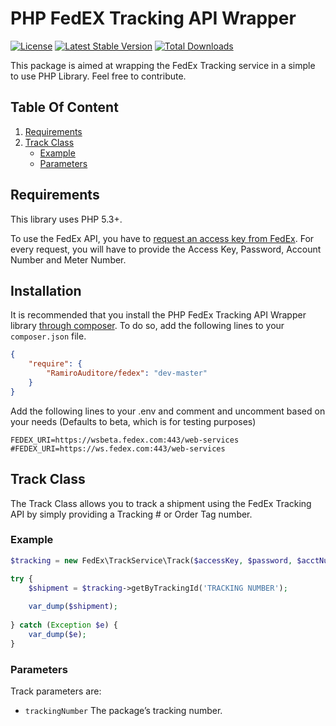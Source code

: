 PHP FedEX Tracking API Wrapper
==============================
[![License](https://img.shields.io/badge/license-MIT-blue.svg?style=flat)](https://packagist.org/packages/maxirus/fedex)
[![Latest Stable Version](http://img.shields.io/packagist/v/maxirus/fedex.svg?style=flat)](https://packagist.org/packages/maxirus/fedex)
[![Total Downloads](http://img.shields.io/packagist/dt/maxirus/fedex.svg?style=flat)](https://packagist.org/packages/maxirus/fedex)

This package is aimed at wrapping the FedEx Tracking service in a simple to use PHP Library. Feel free to contribute.

## Table Of Content

1. [Requirements](#requirements)
2. [Track Class](#track-class)
    * [Example](#track-class-example)
    * [Parameters](#track-class-parameters)

<a name="requirements"></a>
## Requirements

This library uses PHP 5.3+.

To use the FedEx API, you have to [request an access key from FedEx](http://www.fedex.com/us/developer/). For every request,
you will have to provide the Access Key, Password, Account Number and Meter Number.

<a name="installation"></a>
## Installation

It is recommended that you install the PHP FedEx Tracking API Wrapper library [through composer](http://getcomposer.org/). To do so,
add the following lines to your ``composer.json`` file.

```JSON
{
    "require": {
        "RamiroAuditore/fedex": "dev-master"
    }
}
```
Add the following lines to your .env and comment and uncomment based on your needs (Defaults to beta, which is for testing purposes)

```
FEDEX_URI=https://wsbeta.fedex.com:443/web-services
#FEDEX_URI=https://ws.fedex.com:443/web-services
```
<a name="track-class"></a>
## Track Class

The Track Class allows you to track a shipment using the FedEx Tracking API by simply providing a Tracking # or Order Tag number. 

<a name="tracking-class-example"></a>
### Example

```php
$tracking = new FedEx\TrackService\Track($accessKey, $password, $acctNum, $meterNum);

try {
	$shipment = $tracking->getByTrackingId('TRACKING NUMBER');
		
	var_dump($shipment);
	
} catch (Exception $e) {
	var_dump($e);
}
```

<a name="tracking-class-parameters"></a>
### Parameters

Track parameters are:

 * `trackingNumber` The package’s tracking number.

